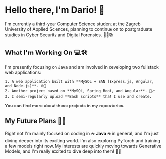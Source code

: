 # Hello there, I'm Dario! 👋

I'm currently a third-year Computer Science student at the Zagreb University of Applied Sciences, planning to continue on to postgraduate studies in Cyber Security and Digital Forensics. 👨‍💻📚

## What I'm Working On 💻🛠️

I'm presently focusing on Java and am involved in developing two fullstack web applications:

    1. A web application built with **MySQL + EAN (Express.js, Angular, and Node.js)**. 🌐🔨
    2. Another project based on **MySQL, Spring Boot, and Angular**. 🚀📈
    3. I semi-regularly upload **Bash scripts** that I use and create.

You can find more about these projects in my repositories.

## My Future Plans 🔭🔬

Right not I'm mainly focused on coding in ☕ **Java** ☕ in general, and I'm just diving deeper into its exciting world. I'm also exploring PyTorch and training a few models right now. My interests are quickly moving towards Generative Models, and I'm really excited to dive deep into them! 🧠💡
